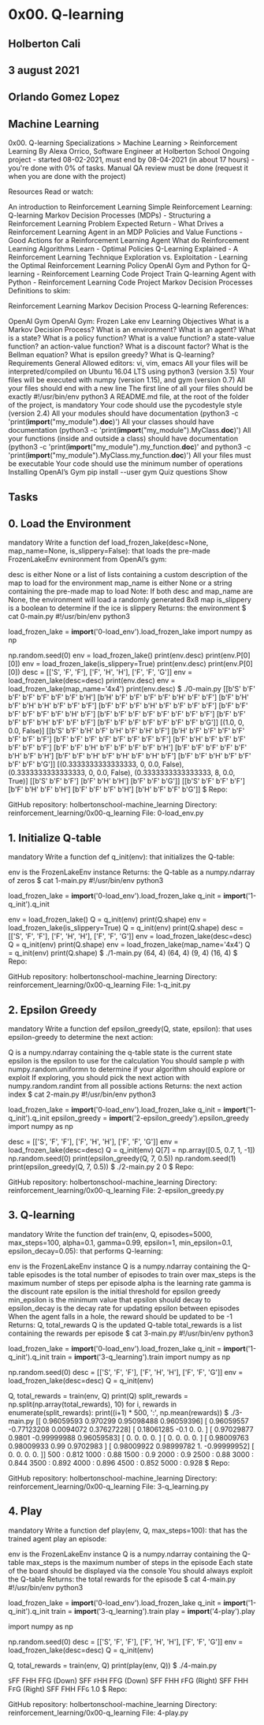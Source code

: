 # 0x00. Q-learning

## Holberton Cali

## 3 august 2021

## Orlando Gomez Lopez

## Machine Learning

0x00. Q-learning
 Specializations > Machine Learning > Reinforcement Learning
 By Alexa Orrico, Software Engineer at Holberton School
 Ongoing project - started 08-02-2021, must end by 08-04-2021 (in about 17 hours) - you're done with 0% of tasks.
 Manual QA review must be done (request it when you are done with the project)


Resources
Read or watch:

An introduction to Reinforcement Learning
Simple Reinforcement Learning: Q-learning
Markov Decision Processes (MDPs) - Structuring a Reinforcement Learning Problem
Expected Return - What Drives a Reinforcement Learning Agent in an MDP
Policies and Value Functions - Good Actions for a Reinforcement Learning Agent
What do Reinforcement Learning Algorithms Learn - Optimal Policies
Q-Learning Explained - A Reinforcement Learning Technique
Exploration vs. Exploitation - Learning the Optimal Reinforcement Learning Policy
OpenAI Gym and Python for Q-learning - Reinforcement Learning Code Project
Train Q-learning Agent with Python - Reinforcement Learning Code Project
Markov Decision Processes
Definitions to skim:

Reinforcement Learning
Markov Decision Process
Q-learning
References:

OpenAI Gym
OpenAI Gym: Frozen Lake env
Learning Objectives
What is a Markov Decision Process?
What is an environment?
What is an agent?
What is a state?
What is a policy function?
What is a value function? a state-value function? an action-value function?
What is a discount factor?
What is the Bellman equation?
What is epsilon greedy?
What is Q-learning?
Requirements
General
Allowed editors: vi, vim, emacs
All your files will be interpreted/compiled on Ubuntu 16.04 LTS using python3 (version 3.5)
Your files will be executed with numpy (version 1.15), and gym (version 0.7)
All your files should end with a new line
The first line of all your files should be exactly #!/usr/bin/env python3
A README.md file, at the root of the folder of the project, is mandatory
Your code should use the pycodestyle style (version 2.4)
All your modules should have documentation (python3 -c 'print(__import__("my_module").__doc__)')
All your classes should have documentation (python3 -c 'print(__import__("my_module").MyClass.__doc__)')
All your functions (inside and outside a class) should have documentation (python3 -c 'print(__import__("my_module").my_function.__doc__)' and python3 -c 'print(__import__("my_module").MyClass.my_function.__doc__)')
All your files must be executable
Your code should use the minimum number of operations
Installing OpenAI’s Gym
pip install --user gym
Quiz questions
Show

## Tasks

## 0. Load the Environment

mandatory
Write a function def load_frozen_lake(desc=None, map_name=None, is_slippery=False): that loads the pre-made FrozenLakeEnv evnironment from OpenAI’s gym:

desc is either None or a list of lists containing a custom description of the map to load for the environment
map_name is either None or a string containing the pre-made map to load
Note: If both desc and map_name are None, the environment will load a randomly generated 8x8 map
is_slippery is a boolean to determine if the ice is slippery
Returns: the environment
$ cat 0-main.py
#!/usr/bin/env python3

load_frozen_lake = __import__('0-load_env').load_frozen_lake
import numpy as np

np.random.seed(0)
env = load_frozen_lake()
print(env.desc)
print(env.P[0][0])
env = load_frozen_lake(is_slippery=True)
print(env.desc)
print(env.P[0][0])
desc = [['S', 'F', 'F'], ['F', 'H', 'H'], ['F', 'F', 'G']]
env = load_frozen_lake(desc=desc)
print(env.desc)
env = load_frozen_lake(map_name='4x4')
print(env.desc)
$ ./0-main.py
[[b'S' b'F' b'F' b'F' b'F' b'F' b'F' b'H']
 [b'H' b'F' b'F' b'F' b'F' b'H' b'F' b'F']
 [b'F' b'H' b'F' b'H' b'H' b'F' b'F' b'F']
 [b'F' b'F' b'F' b'H' b'F' b'F' b'F' b'F']
 [b'F' b'F' b'F' b'F' b'F' b'F' b'H' b'F']
 [b'F' b'F' b'F' b'F' b'F' b'F' b'F' b'F']
 [b'F' b'F' b'F' b'F' b'H' b'F' b'F' b'F']
 [b'F' b'F' b'F' b'F' b'F' b'F' b'F' b'G']]
[(1.0, 0, 0.0, False)]
[[b'S' b'F' b'H' b'F' b'H' b'F' b'H' b'F']
 [b'H' b'F' b'F' b'F' b'F' b'F' b'F' b'F']
 [b'F' b'F' b'F' b'F' b'F' b'F' b'F' b'F']
 [b'F' b'H' b'F' b'F' b'F' b'F' b'F' b'F']
 [b'F' b'F' b'H' b'F' b'F' b'F' b'F' b'H']
 [b'F' b'F' b'F' b'F' b'F' b'H' b'F' b'H']
 [b'F' b'F' b'H' b'F' b'H' b'F' b'H' b'F']
 [b'F' b'F' b'H' b'F' b'F' b'F' b'F' b'G']]
[(0.3333333333333333, 0, 0.0, False), (0.3333333333333333, 0, 0.0, False), (0.3333333333333333, 8, 0.0, True)]
[[b'S' b'F' b'F']
 [b'F' b'H' b'H']
 [b'F' b'F' b'G']]
[[b'S' b'F' b'F' b'F']
 [b'F' b'H' b'F' b'H']
 [b'F' b'F' b'F' b'H']
 [b'H' b'F' b'F' b'G']]
$
Repo:

GitHub repository: holbertonschool-machine_learning
Directory: reinforcement_learning/0x00-q_learning
File: 0-load_env.py

## 1. Initialize Q-table

mandatory
Write a function def q_init(env): that initializes the Q-table:

env is the FrozenLakeEnv instance
Returns: the Q-table as a numpy.ndarray of zeros
$ cat 1-main.py
#!/usr/bin/env python3

load_frozen_lake = __import__('0-load_env').load_frozen_lake
q_init = __import__('1-q_init').q_init

env = load_frozen_lake()
Q = q_init(env)
print(Q.shape)
env = load_frozen_lake(is_slippery=True)
Q = q_init(env)
print(Q.shape)
desc = [['S', 'F', 'F'], ['F', 'H', 'H'], ['F', 'F', 'G']]
env = load_frozen_lake(desc=desc)
Q = q_init(env)
print(Q.shape)
env = load_frozen_lake(map_name='4x4')
Q = q_init(env)
print(Q.shape)
$ ./1-main.py
(64, 4)
(64, 4)
(9, 4)
(16, 4)
$
Repo:

GitHub repository: holbertonschool-machine_learning
Directory: reinforcement_learning/0x00-q_learning
File: 1-q_init.py
 
## 2. Epsilon Greedy

mandatory
Write a function def epsilon_greedy(Q, state, epsilon): that uses epsilon-greedy to determine the next action:

Q is a numpy.ndarray containing the q-table
state is the current state
epsilon is the epsilon to use for the calculation
You should sample p with numpy.random.uniformn to determine if your algorithm should explore or exploit
If exploring, you should pick the next action with numpy.random.randint from all possible actions
Returns: the next action index
$ cat 2-main.py
#!/usr/bin/env python3

load_frozen_lake = __import__('0-load_env').load_frozen_lake
q_init = __import__('1-q_init').q_init
epsilon_greedy = __import__('2-epsilon_greedy').epsilon_greedy
import numpy as np

desc = [['S', 'F', 'F'], ['F', 'H', 'H'], ['F', 'F', 'G']]
env = load_frozen_lake(desc=desc)
Q = q_init(env)
Q[7] = np.array([0.5, 0.7, 1, -1])
np.random.seed(0)
print(epsilon_greedy(Q, 7, 0.5))
np.random.seed(1)
print(epsilon_greedy(Q, 7, 0.5))
$ ./2-main.py
2
0
$
Repo:

GitHub repository: holbertonschool-machine_learning
Directory: reinforcement_learning/0x00-q_learning
File: 2-epsilon_greedy.py
 
## 3. Q-learning

mandatory
Write the function def train(env, Q, episodes=5000, max_steps=100, alpha=0.1, gamma=0.99, epsilon=1, min_epsilon=0.1, epsilon_decay=0.05): that performs Q-learning:

env is the FrozenLakeEnv instance
Q is a numpy.ndarray containing the Q-table
episodes is the total number of episodes to train over
max_steps is the maximum number of steps per episode
alpha is the learning rate
gamma is the discount rate
epsilon is the initial threshold for epsilon greedy
min_epsilon is the minimum value that epsilon should decay to
epsilon_decay is the decay rate for updating epsilon between episodes
When the agent falls in a hole, the reward should be updated to be -1
Returns: Q, total_rewards
Q is the updated Q-table
total_rewards is a list containing the rewards per episode
$ cat 3-main.py
#!/usr/bin/env python3

load_frozen_lake = __import__('0-load_env').load_frozen_lake
q_init = __import__('1-q_init').q_init
train = __import__('3-q_learning').train
import numpy as np

np.random.seed(0)
desc = [['S', 'F', 'F'], ['F', 'H', 'H'], ['F', 'F', 'G']]
env = load_frozen_lake(desc=desc)
Q = q_init(env)

Q, total_rewards  = train(env, Q)
print(Q)
split_rewards = np.split(np.array(total_rewards), 10)
for i, rewards in enumerate(split_rewards):
    print((i+1) * 500, ':', np.mean(rewards))
$ ./3-main.py
[[ 0.96059593  0.970299    0.95098488  0.96059396]
 [ 0.96059557 -0.77123208  0.0094072   0.37627228]
 [ 0.18061285 -0.1         0.          0.        ]
 [ 0.97029877  0.9801     -0.99999988  0.96059583]
 [ 0.          0.          0.          0.        ]
 [ 0.          0.          0.          0.        ]
 [ 0.98009763  0.98009933  0.99        0.9702983 ]
 [ 0.98009922  0.98999782  1.         -0.99999952]
 [ 0.          0.          0.          0.        ]]
500 : 0.812
1000 : 0.88
1500 : 0.9
2000 : 0.9
2500 : 0.88
3000 : 0.844
3500 : 0.892
4000 : 0.896
4500 : 0.852
5000 : 0.928
$
Repo:

GitHub repository: holbertonschool-machine_learning
Directory: reinforcement_learning/0x00-q_learning
File: 3-q_learning.py
 
## 4. Play

mandatory
Write a function def play(env, Q, max_steps=100): that has the trained agent play an episode:

env is the FrozenLakeEnv instance
Q is a numpy.ndarray containing the Q-table
max_steps is the maximum number of steps in the episode
Each state of the board should be displayed via the console
You should always exploit the Q-table
Returns: the total rewards for the episode
$ cat 4-main.py
#!/usr/bin/env python3

load_frozen_lake = __import__('0-load_env').load_frozen_lake
q_init = __import__('1-q_init').q_init
train = __import__('3-q_learning').train
play = __import__('4-play').play

import numpy as np

np.random.seed(0)
desc = [['S', 'F', 'F'], ['F', 'H', 'H'], ['F', 'F', 'G']]
env = load_frozen_lake(desc=desc)
Q = q_init(env)

Q, total_rewards  = train(env, Q)
print(play(env, Q))
$ ./4-main.py

`S`FF
FHH
FFG
  (Down)
SFF
`F`HH
FFG
  (Down)
SFF
FHH
`F`FG
  (Right)
SFF
FHH
F`F`G
  (Right)
SFF
FHH
FF`G`
1.0
$
Repo:

GitHub repository: holbertonschool-machine_learning
Directory: reinforcement_learning/0x00-q_learning
File: 4-play.py